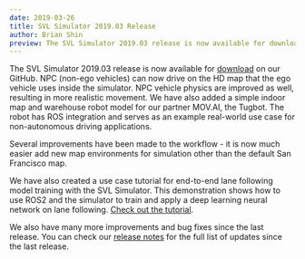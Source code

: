 ```yaml
---
date: 2019-03-26
title: SVL Simulator 2019.03 Release
author: Brian Shin
preview: The SVL Simulator 2019.03 release is now available for download on our GitHub. This release includes HD map support for non-ego vehicles, more realistic non-ego vehicle physics, and a simple indoor map and robot model for MOV.AI's Tugbot.
---
```


The SVL Simulator 2019.03 release is now available for [download](https://github.com/lgsvl/simulator/releases/tag/2019.03) on our GitHub. NPC (non-ego vehicles) can now drive on the HD map that the ego vehicle uses inside the simulator. NPC vehicle physics are improved as well, resulting in more realistic movement. We have also added a simple indoor map and warehouse robot model for our partner MOV.AI, the Tugbot. The robot has ROS integration and serves as an example real-world use case for non-autonomous driving applications.

Several improvements have been made to the workflow - it is now much easier add new map environments for simulation other than the default San Francisco map.

We have also created a use case tutorial for end-to-end lane following model training with the SVL Simulator. This demonstration shows how to use ROS2 and the simulator to train and apply a deep learning neural network on lane following. [Check out the tutorial](https://github.com/lgsvl/lanefollowing).

We also have many more improvements and bug fixes since the last release. You can check our [release notes](https://github.com/lgsvl/simulator/releases/tag/2019.03) for the full list of updates since the last release.
